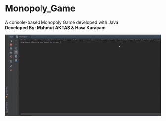 # Monopoly_Game
A console-based Monopoly Game developed with Java\
**Developed By: Mahmut AKTAŞ & Hava Karaçam**

![Monopoly Demo](https://github.com/mahmutaktas/Monopoly_Game/blob/master/monopoly.gif)
